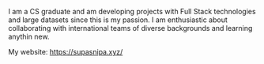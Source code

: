 I am a CS graduate and am developing projects with Full Stack technologies and large datasets since this is my passion. I am enthusiastic about collaborating with international teams of diverse backgrounds and learning anythin new.

My website: https://supasnipa.xyz/
